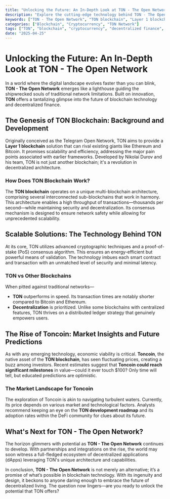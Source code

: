 ```yaml
---
title: "Unlocking the Future: An In-Depth Look at TON - The Open Network"
description: "Explore the cutting-edge technology behind TON - The Open Network, its evolution, and how it's poised to transform the blockchain landscape."
keywords: ["TON - The Open Network", "TON blockchain", "Layer 1 blockchain", "TON technology", "decentralization", "scalability", "TON coin"]
categories: ["Blockchain", "Cryptocurrency", "TON Network"]
tags: ["TON", "blockchain", "cryptocurrency", "decentralized finance", "TON coin"]
date: "2025-04-25"
---
```


# Unlocking the Future: An In-Depth Look at TON - The Open Network

In a world where the digital landscape evolves faster than you can blink, **TON - The Open Network** emerges like a lighthouse guiding the shipwrecked souls of traditional network limitations. Built on innovation, **TON** offers a tantalizing glimpse into the future of blockchain technology and decentralized finance.

## The Genesis of TON Blockchain: Background and Development

Originally conceived as the Telegram Open Network, TON aims to provide a **Layer 1 blockchain** solution that can rival existing giants like Ethereum and Bitcoin. It promises scalability and efficiency, addressing the major pain points associated with earlier frameworks. Developed by Nikolai Durov and his team, TON is not just another blockchain; it's a revolution in decentralized architecture.

### How Does TON Blockchain Work?

The **TON blockchain** operates on a unique multi-blockchain architecture, comprising several interconnected sub-blockchains that work in harmony. This architecture enables a high throughput of transactions—thousands per second—while maintaining security and decentralization. Its consensus mechanism is designed to ensure network safety while allowing for unprecedented scalability.

## Scalable Solutions: The Technology Behind TON

At its core, TON utilizes advanced cryptographic techniques and a proof-of-stake (PoS) consensus algorithm. This ensures an energy-efficient but powerful means of validation. The technology imbues each smart contract and transaction with an unmatched level of security and minimal latency.

### TON vs Other Blockchains

When pitted against traditional networks—

- **TON** outperforms in speed. Its transaction times are notably shorter compared to Bitcoin and Ethereum.
- **Decentralization** is prioritized. Unlike some blockchains with centralized features, TON thrives on a distributed ledger strategy that genuinely empowers users.

## The Rise of Toncoin: Market Insights and Future Predictions

As with any emerging technology, economic viability is critical. **Toncoin**, the native asset of the **TON blockchain**, has seen fluctuating prices, creating a buzz among investors. Recent estimates suggest that **Toncoin could reach significant milestones** in value—could it ever touch $100? Only time will tell, but educated predictions are optimistic.

### The Market Landscape for Toncoin

The exploration of Toncoin is akin to navigating turbulent waters. Currently, its price depends on various market and technological factors. Analysts recommend keeping an eye on the **TON development roadmap** and its adoption rates within the DeFi community for clues about its future.

## What's Next for TON - The Open Network?

The horizon glimmers with potential as **TON - The Open Network** continues to develop. With partnerships and integrations on the rise, the world may soon witness a full-fledged ecosystem of decentralized applications (dApps) leveraging TON's unique architecture and capabilities.

In conclusion, **TON - The Open Network** is not merely an alternative; it’s a promise of what’s possible in blockchain technology. With its ingenuity and design, it beckons to anyone daring enough to embrace the future of decentralized living. The question now lingers—are you ready to unlock the potential that TON offers?